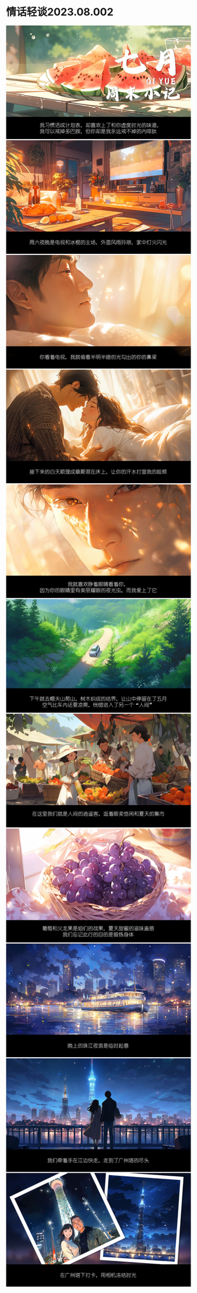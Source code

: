 <!DOCTYPE html>
<html>
<head>
    <title>我的网页</title>
</head>
<body>
    <h1>情话轻谈2023.08.002</h1>
    <p>
</p>
    <img src="0.jpg" alt="我的图片">
    <img src="A.jpg" alt="我的图片">
    <img src="B.jpg" alt="我的图片">
    <img src="C.jpg" alt="我的图片">
    <img src="D.jpg" alt="我的图片">
    <img src="E.jpg" alt="我的图片">
    <img src="f.jpg" alt="我的图片">
    <img src="G.jpg" alt="我的图片">
    <img src="h.jpg" alt="我的图片">
    <img src="I.jpg" alt="我的图片">
    <img src="J.jpg" alt="我的图片">
</body>
</html>

